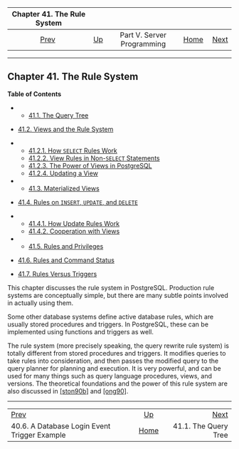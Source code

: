 

|                                    Chapter 41. The Rule System                                    |                                                            |                            |                                                       |                                                |
| :-----------------------------------------------------------------------------------------------: | :--------------------------------------------------------- | :------------------------: | ----------------------------------------------------: | ---------------------------------------------: |
| [Prev](event-trigger-database-login-example.html "40.6. A Database Login Event Trigger Example")  | [Up](server-programming.html "Part V. Server Programming") | Part V. Server Programming | [Home](index.html "PostgreSQL 17devel Documentation") |  [Next](querytree.html "41.1. The Query Tree") |

***

## Chapter 41. The Rule System

**Table of Contents**

  * *   [41.1. The Query Tree](querytree.html)
  * [41.2. Views and the Rule System](rules-views.html)

    

  * *   [41.2.1. How `SELECT` Rules Work](rules-views.html#RULES-SELECT)
    * [41.2.2. View Rules in Non-`SELECT` Statements](rules-views.html#RULES-VIEWS-NON-SELECT)
    * [41.2.3. The Power of Views in PostgreSQL](rules-views.html#RULES-VIEWS-POWER)
    * [41.2.4. Updating a View](rules-views.html#RULES-VIEWS-UPDATE)

  * *   [41.3. Materialized Views](rules-materializedviews.html)
  * [41.4. Rules on `INSERT`, `UPDATE`, and `DELETE`](rules-update.html)

    

  * *   [41.4.1. How Update Rules Work](rules-update.html#RULES-UPDATE-HOW)
    * [41.4.2. Cooperation with Views](rules-update.html#RULES-UPDATE-VIEWS)

  * *   [41.5. Rules and Privileges](rules-privileges.html)
  * [41.6. Rules and Command Status](rules-status.html)
  * [41.7. Rules Versus Triggers](rules-triggers.html)

This chapter discusses the rule system in PostgreSQL. Production rule systems are conceptually simple, but there are many subtle points involved in actually using them.

Some other database systems define active database rules, which are usually stored procedures and triggers. In PostgreSQL, these can be implemented using functions and triggers as well.

The rule system (more precisely speaking, the query rewrite rule system) is totally different from stored procedures and triggers. It modifies queries to take rules into consideration, and then passes the modified query to the query planner for planning and execution. It is very powerful, and can be used for many things such as query language procedures, views, and versions. The theoretical foundations and the power of this rule system are also discussed in [\[ston90b\]](biblio.html#STON90B) and [\[ong90\]](biblio.html#ONG90).

***

|                                                                                                   |                                                            |                                                |
| :------------------------------------------------------------------------------------------------ | :--------------------------------------------------------: | ---------------------------------------------: |
| [Prev](event-trigger-database-login-example.html "40.6. A Database Login Event Trigger Example")  | [Up](server-programming.html "Part V. Server Programming") |  [Next](querytree.html "41.1. The Query Tree") |
| 40.6. A Database Login Event Trigger Example                                                      |    [Home](index.html "PostgreSQL 17devel Documentation")   |                           41.1. The Query Tree |
